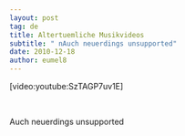 ```yaml
---
layout: post
tag: de
title: Altertuemliche Musikvideos
subtitle: " nAuch neuerdings unsupported"
date: 2010-12-18
author: eumel8
---
```


<p>[video:youtube:SzTAGP7uv1E]</p>
<p> </p>
<p>Auch neuerdings unsupported</p>
